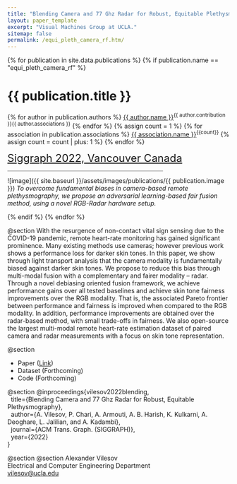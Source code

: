 ```yaml
---
title: "Blending Camera and 77 Ghz Radar for Robust, Equitable Plethysmography"
layout: paper_template
excerpt: "Visual Machines Group at UCLA."
sitemap: false
permalink: /equi_pleth_camera_rf.htm/
---
```


{% for publication in site.data.publications %}
{% if publication.name == "equi_pleth_camera_rf" %}

# {{ publication.title }}

{% for author in publication.authors %} [{{ author.name }}]({{author.link}})<sup>{{ author.contribution }}</sup><sup>{{ author.associations }}</sup>
{% endfor %}
{% assign count = 1 %}
{% for association in publication.associations %} [{{ association.name }}]({{association.link}})<sup>{{count}}</sup> {% assign count = count | plus: 1 %}
{% endfor %}

<font color="gray" size="5"><a href="https://s2022.siggraph.org/">Siggraph 2022, Vancouver Canada</a></font>

<hr class="center" style="width: 70%; color: grey; height: 0.1px; background-color:grey;"/>

![image]({{ site.baseurl }}/assets/images/publications/{{ publication.image }})
*To overcome fundamental biases in camera-based remote plethysmography, we propose an adversarial learning-based fair fusion method, using a novel RGB-Radar hardware setup.*
<br>

{% endif %}
{% endfor %}

<!--

  1 Abstract
  2 Files
  3 Citations
  4 Press
  5 Contact
  6 FAQ
  7 Media

-->

@section
With the resurgence of non-contact vital sign sensing due to the COVID-19 pandemic, remote heart-rate monitoring has gained significant prominence. Many existing methods use cameras; however previous work shows a performance loss for darker skin tones. In this paper, we show through light transport analysis that the camera modality is fundamentally biased against darker skin tones. We propose to reduce this bias through multi-modal fusion with a complementary and fairer modality – radar. Through a novel debiasing oriented fusion framework, we achieve performance gains over all tested baselines and achieve skin tone fairness improvements over the RGB modality. That is, the associated Pareto frontier between performance and fairness is improved when compared to the RGB modality. In addition, performance improvements are obtained over the radar-based method, with small trade-offs in fairness. We also open-source the largest multi-modal remote heart-rate estimation dataset of paired camera and radar measurements with a focus on skin tone representation.


@section
- Paper ([Link](https://drive.google.com/file/d/1ywsMiIm2jMGBY3MbfB4xJBM8Lhkw32-S/view?usp=drive_web)) 
- Dataset (Forthcoming)
- Code (Forthcoming)

@section
@inproceedings{vilesov2022blending, \
   &nbsp; title={Blending Camera and 77 Ghz Radar for Robust, Equitable Plethysmography}, \
   &nbsp; author={A. Vilesov, P. Chari, A. Armouti, A. B. Harish, K. Kulkarni, A. Deoghare, L. Jalilian, and A. Kadambi}, \
   &nbsp; journal={ACM Trans. Graph. (SIGGRAPH)}, \
   &nbsp; year={2022} \
}

@section
@section
Alexander Vilesov \
Electrical and Computer Engineering Department \
vilesov@ucla.edu

